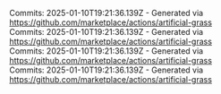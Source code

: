 Commits: 2025-01-10T19:21:36.139Z - Generated via https://github.com/marketplace/actions/artificial-grass
<br>
Commits: 2025-01-10T19:21:36.139Z - Generated via https://github.com/marketplace/actions/artificial-grass
<br>
Commits: 2025-01-10T19:21:36.139Z - Generated via https://github.com/marketplace/actions/artificial-grass
<br>
Commits: 2025-01-10T19:21:36.139Z - Generated via https://github.com/marketplace/actions/artificial-grass
<br>
